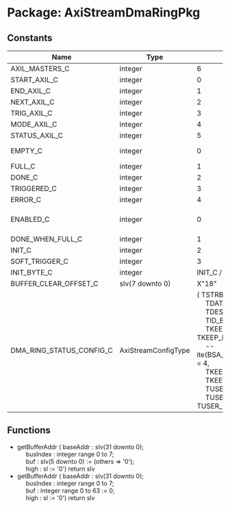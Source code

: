 # Package: AxiStreamDmaRingPkg

## Constants

| Name                     | Type                | Value                                                                                                                                                                                                                                                                                                                                                                                                                                                                                                                                                                                                                     | Description        |
| ------------------------ | ------------------- | ------------------------------------------------------------------------------------------------------------------------------------------------------------------------------------------------------------------------------------------------------------------------------------------------------------------------------------------------------------------------------------------------------------------------------------------------------------------------------------------------------------------------------------------------------------------------------------------------------------------------- | ------------------ |
| AXIL_MASTERS_C           | integer             |  6                                                                                                                                                                                                                                                                                                                                                                                                                                                                                                                                                                                                                        |                    |
| START_AXIL_C             | integer             |  0                                                                                                                                                                                                                                                                                                                                                                                                                                                                                                                                                                                                                        |                    |
| END_AXIL_C               | integer             |  1                                                                                                                                                                                                                                                                                                                                                                                                                                                                                                                                                                                                                        |                    |
| NEXT_AXIL_C              | integer             |  2                                                                                                                                                                                                                                                                                                                                                                                                                                                                                                                                                                                                                        |                    |
| TRIG_AXIL_C              | integer             |  3                                                                                                                                                                                                                                                                                                                                                                                                                                                                                                                                                                                                                        |                    |
| MODE_AXIL_C              | integer             |  4                                                                                                                                                                                                                                                                                                                                                                                                                                                                                                                                                                                                                        |                    |
| STATUS_AXIL_C            | integer             |  5                                                                                                                                                                                                                                                                                                                                                                                                                                                                                                                                                                                                                        |                    |
| EMPTY_C                  | integer             |  0                                                                                                                                                                                                                                                                                                                                                                                                                                                                                                                                                                                                                        | Status constants   |
| FULL_C                   | integer             |  1                                                                                                                                                                                                                                                                                                                                                                                                                                                                                                                                                                                                                        |                    |
| DONE_C                   | integer             |  2                                                                                                                                                                                                                                                                                                                                                                                                                                                                                                                                                                                                                        |                    |
| TRIGGERED_C              | integer             |  3                                                                                                                                                                                                                                                                                                                                                                                                                                                                                                                                                                                                                        |                    |
| ERROR_C                  | integer             |  4                                                                                                                                                                                                                                                                                                                                                                                                                                                                                                                                                                                                                        |                    |
| ENABLED_C                | integer             |  0                                                                                                                                                                                                                                                                                                                                                                                                                                                                                                                                                                                                                        | Not currently used |
| DONE_WHEN_FULL_C         | integer             |  1                                                                                                                                                                                                                                                                                                                                                                                                                                                                                                                                                                                                                        |                    |
| INIT_C                   | integer             |  2                                                                                                                                                                                                                                                                                                                                                                                                                                                                                                                                                                                                                        |                    |
| SOFT_TRIGGER_C           | integer             |  3                                                                                                                                                                                                                                                                                                                                                                                                                                                                                                                                                                                                                        |                    |
| INIT_BYTE_C              | integer             |  INIT_C / 8                                                                                                                                                                                                                                                                                                                                                                                                                                                                                                                                                                                                               |                    |
| BUFFER_CLEAR_OFFSET_C    | slv(7 downto 0)     |  X"18"                                                                                                                                                                                                                                                                                                                                                                                                                                                                                                                                                                                                                    |                    |
| DMA_RING_STATUS_CONFIG_C | AxiStreamConfigType |  (       TSTRB_EN_C    => false,<br><span style="padding-left:20px">       TDATA_BYTES_C => 1,<br><span style="padding-left:20px">       TDEST_BITS_C  => 0,<br><span style="padding-left:20px">       TID_BITS_C    => 0,<br><span style="padding-left:20px">       TKEEP_MODE_C  => TKEEP_FIXED_C,<br><span style="padding-left:20px">  --ite(BSA_STREAM_BYTE_WIDTH_G = 4,<br><span style="padding-left:20px"> TKEEP_FIXED_C,<br><span style="padding-left:20px"> TKEEP_COMP_C),<br><span style="padding-left:20px">       TUSER_BITS_C  => 1,<br><span style="padding-left:20px">       TUSER_MODE_C  => TUSER_NONE_C) |                    |
## Functions
- getBufferAddr <font id="function_arguments">( baseAddr : slv(31 downto 0);<br><span style="padding-left:20px"> busIndex : integer range 0 to 7;<br><span style="padding-left:20px"> buf      : slv(5 downto 0) := (others => '0');<br><span style="padding-left:20px"> high     : sl              := '0') </font> <font id="function_return">return slv </font>
- getBufferAddr <font id="function_arguments">( baseAddr : slv(31 downto 0);<br><span style="padding-left:20px"> busIndex : integer range 0 to 7;<br><span style="padding-left:20px"> buf      : integer range 0 to 63 := 0;<br><span style="padding-left:20px"> high     : sl                    := '0') </font> <font id="function_return">return slv </font>
